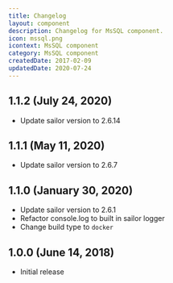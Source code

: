 ```yaml
---
title: Changelog
layout: component
description: Changelog for MsSQL component.
icon: mssql.png
icontext: MsSQL component
category: MsSQL component
createdDate: 2017-02-09
updatedDate: 2020-07-24
---
```


## 1.1.2 (July 24, 2020)

 * Update sailor version to 2.6.14

## 1.1.1 (May 11, 2020)

* Update sailor version to 2.6.7

## 1.1.0 (January 30, 2020)

* Update sailor version to 2.6.1
* Refactor console.log to built in sailor logger
* Change build type to `docker`

## 1.0.0 (June 14, 2018)

* Initial release
